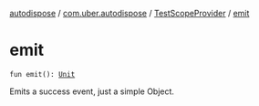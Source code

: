 [autodispose](../../index.md) / [com.uber.autodispose](../index.md) / [TestScopeProvider](index.md) / [emit](./emit.md)

# emit

`fun emit(): `[`Unit`](https://kotlinlang.org/api/latest/jvm/stdlib/kotlin/-unit/index.html)

Emits a success event, just a simple Object.

